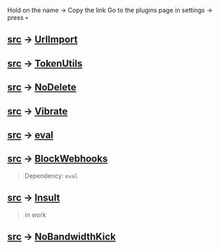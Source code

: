 Hold on the name → Copy the link<btr/>
Go to the plugins page in settings → press `+`

## [src](https://github.com/Petscriptexploit/dumsane/tree/master/plugins/UrlImport) → [UrlImport](/dumsane/plugins/UrlImport)
## [src](https://github.com/Petscriptexploit/dumsane/tree/master/plugins/GetToken) → [TokenUtils](/dumsane/plugins/GetToken)
## [src](https://github.com/Petscriptexploit/dumsane/tree/master/plugins/NoDelete) → [NoDelete](/dumsane/plugins/NoDelete)
## [src](https://github.com/Petscriptexploit/dumsane/tree/master/plugins/Vibrate) → [Vibrate](/dumsane/plugins/Vibrate)
## [src](https://github.com/Petscriptexploit/dumsane/tree/master/plugins/eval) → [eval](/dumsane/plugins/eval)
## [src](https://github.com/Petscriptexploit/dumsane/tree/master/plugins/BlockWebhooks) → [BlockWebhooks](/dumsane/plugins/BlockWebhooks)
> Dependency: `eval` <br/>

## [src](https://github.com/Petscriptexploit/dumsane/tree/master/plugins/Insult) → [Insult](/dumsane/plugins/Insult)
> in work
## [src](https://github.com/Petscriptexploit/dumsane/tree/master/plugins/NoBandidthKick) → [NoBandwidthKick](/dumsane/plugins/NoBandwidthKick)
